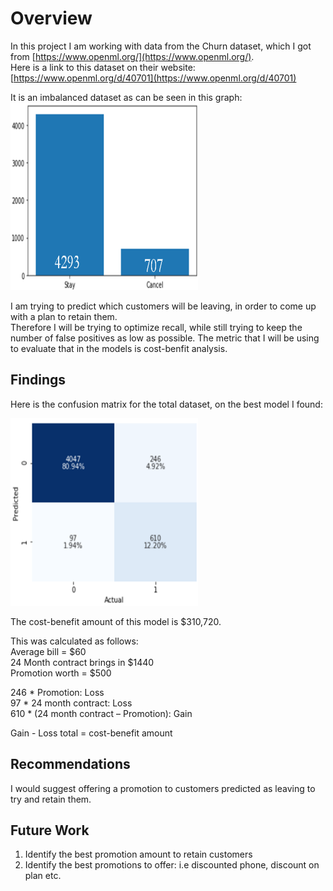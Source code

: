 # Overview  

In this project I am working with data from the Churn dataset, which I got from [https://www.openml.org/](https://www.openml.org/).  
Here is a link to this dataset on their website:[https://www.openml.org/d/40701](https://www.openml.org/d/40701)  

It is an imbalanced dataset as can be seen in this graph:
<img src='target.png' width="300" height="300" />  

I am trying to predict which customers will be leaving, in order to come up with a plan to retain them.  
Therefore I will be trying to optimize recall, while still trying to keep the number of false positives as low as possible. The metric that I will be using to evaluate that in the models is cost-benfit analysis.
   


## Findings

Here is the confusion matrix for the total dataset, on the best model I found:

<img src='cmtotal.png' width="300" height="300" />

The cost-benefit amount of this model is $310,720.  

This was calculated as follows:  
Average bill = $60  
24 Month contract brings in $1440  
Promotion worth = $500  
  
246 * Promotion: Loss  
97 * 24 month contract: Loss  
610 * (24 month contract – Promotion): Gain  
  
Gain - Loss total = cost-benefit amount  


## Recommendations

I would suggest offering a promotion to customers predicted as leaving to try and retain them.

## Future Work

1. Identify the best promotion amount to retain customers  
2. Identify the best promotions to offer: i.e discounted phone, discount on plan etc.

